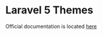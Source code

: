 Laravel 5 Themes
==============

Official documentation is located [here](http://sky.pingpong-labs.com/docs/2.0/themes)